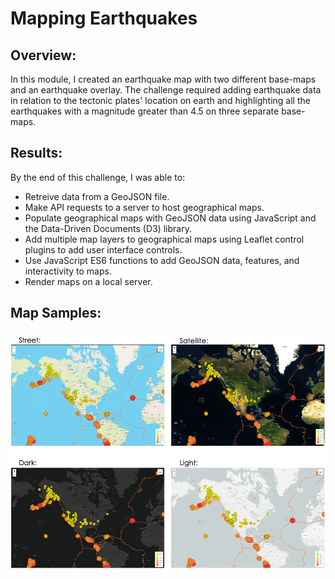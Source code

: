 # Mapping Earthquakes

## Overview:
In this module, I created an earthquake map with two different base-maps and an earthquake overlay. The challenge required adding earthquake data in relation to the tectonic plates' location on earth and highlighting all the earthquakes with a magnitude greater than 4.5 on three separate base-maps.



## Results:
By the end of this challenge, I was able to:

- Retreive data from a GeoJSON file.
-  Make API requests to a server to host geographical maps.
- Populate geographical maps with GeoJSON data using JavaScript and the Data-Driven Documents (D3) library.
- Add multiple map layers to geographical maps using Leaflet control plugins to add user interface controls.
- Use JavaScript ES6 functions to add GeoJSON data, features, and interactivity to maps.
- Render maps on a local server.



## Map Samples:

![maps](https://github.com/AQUINT01/Mapping_Earthquakes/blob/main/images/maps.png)

